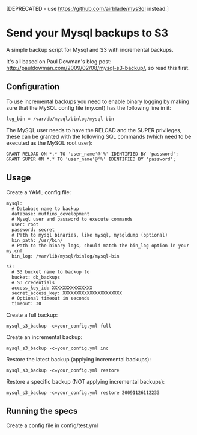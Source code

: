 [DEPRECATED - use https://github.com/airblade/mys3ql instead.]

# Send your Mysql backups to S3
A simple backup script for Mysql and S3 with incremental backups.

It's all based on Paul Dowman's blog post: http://pauldowman.com/2009/02/08/mysql-s3-backup/, so read this first.

## Configuration

To use incremental backups you need to enable binary logging by making sure that the MySQL config file (my.cnf) has the following line in it:

    log_bin = /var/db/mysql/binlog/mysql-bin

The MySQL user needs to have the RELOAD and the SUPER privileges, these can be granted with the following SQL commands (which need to be executed as the MySQL root user):

    GRANT RELOAD ON *.* TO 'user_name'@'%' IDENTIFIED BY 'password';
    GRANT SUPER ON *.* TO 'user_name'@'%' IDENTIFIED BY 'password';

## Usage

Create a YAML config file:

    mysql:
      # Database name to backup
      database: muffins_development
      # Mysql user and password to execute commands
      user: root
      password: secret
      # Path to mysql binaries, like mysql, mysqldump (optional)
      bin_path: /usr/bin/
      # Path to the binary logs, should match the bin_log option in your my.cnf
      bin_log: /var/lib/mysql/binlog/mysql-bin

    s3:
      # S3 bucket name to backup to
      bucket: db_backups
      # S3 credentials
      access_key_id: XXXXXXXXXXXXXXX
      secret_access_key: XXXXXXXXXXXXXXXXXXXXXX
      # Optional timeout in seconds
      timeout: 30

Create a full backup:

    mysql_s3_backup -c=your_config.yml full

Create an incremental backup:

    mysql_s3_backup -c=your_config.yml inc

Restore the latest backup (applying incremental backups):

    mysql_s3_backup -c=your_config.yml restore

Restore a specific backup (NOT applying incremental backups):

    mysql_s3_backup -c=your_config.yml restore 20091126112233

## Running the specs

Create a config file in config/test.yml
